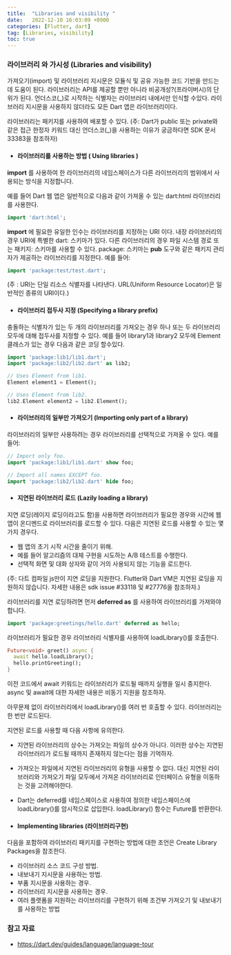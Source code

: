 ```yaml
---
title:  "Libraries and visibility "  
date:   2022-12-10 16:03:09 +0900
categories: [Flutter, dart]
tag: [Libraries, visibility]
toc: true
---
```


### 라이브러리 와 가시성 (Libraries and visibility)

가져오기(import) 및 라이브러리 지시문은 모듈식 및 공유 가능한 코드 기반을 만드는 데 도움이 된다. 라이브러리는 API를 제공할 뿐만 아니라 비공개성?(프라이버시)의 단위가 된다. 언더스코(_)로 시작하는 식별자는 라이브러리 내에서만 인식할 수있다. 라이브러리 지시문을 사용하지 않더라도 모든 Dart 앱은 라이브러리이다.

라이브러리는 패키지를 사용하여 배포할 수 있다.
(주: Dart가 public 또는 private와 같은 접근 한정자 키워드 대신 언더스코(_)을 사용하는 이유가 궁금하다면 SDK 문서 33383을 참조하자)

- #### 라이브러리를 사용하는 방법 ( Using libraries )
__import__ 를 사용하여 한 라이브러리의 네임스페이스가 다른 라이브러리의 범위에서 사용되는 방식을 지정합니다.

예를 들어 Dart 웹 앱은 일반적으로 다음과 같이 가져올 수 있는 dart:html 라이브러리를 사용한다.

``` dart
import 'dart:html';
```

__import__ 에 필요한 유일한 인수는 라이브러리를 지정하는 URI 이다. 내장 라이브러리의 경우 URI에 특별한 dart: 스키마가 있다. 다른 라이브러리의 경우 파일 시스템 경로 또는 패키지: 스키마를 사용할 수 있다. package: 스키마는 __pub__ 도구와 같은 패키지 관리자가 제공하는 라이브러리를 지정한다. 예를 들어:

``` dart
import 'package:test/test.dart';
```
(주 : URI는 단일 리소스 식별자를 나타낸다. URL(Uniform Resource Locator)은 일반적인 종류의 URI이다.)

- #### 라이브러리 접두사 지정 (Specifying a library prefix)

충돌하는 식별자가 있는 두 개의 라이브러리를 가져오는 경우 하나 또는 두 라이브러리 모두에 대해 접두사를 지정할 수 있다. 예를 들어 library1과 library2 모두에 Element 클래스가 있는 경우 다음과 같은 코딩 할수있다.

``` dart
import 'package:lib1/lib1.dart';
import 'package:lib2/lib2.dart' as lib2;

// Uses Element from lib1.
Element element1 = Element();

// Uses Element from lib2.
lib2.Element element2 = lib2.Element();
```

- #### 라이브러리의 일부만 가져오기 (Importing only part of a library)

라이브러리의 일부만 사용하려는 경우 라이브러리를 선택적으로 가져올 수 있다. 예를 들어:

``` dart
// Import only foo.
import 'package:lib1/lib1.dart' show foo;

// Import all names EXCEPT foo.
import 'package:lib2/lib2.dart' hide foo;

```
- #### 지연된 라이브러리 로드 (Lazily loading a library)

지연 로딩(레이지 로딩이라고도 함)을 사용하면 라이브러리가 필요한 경우와 시간에 웹 앱이 온디멘드로 라이브러리를 로드할 수 있다. 다음은 지연된 로드를 사용할 수 있는 몇 가지 경우다.

- 웹 앱의 초기 시작 시간을 줄이기 위해.
- 예를 들어 알고리즘의 대체 구현을 시도하는 A/B 테스트를 수행한다.
- 선택적 화면 및 대화 상자와 같이 거의 사용되지 않는 기능을 로드한다.

(주: 다트 컴파일 js만이 지연 로딩을 지원한다. Flutter와 Dart VM은 지연된 로딩을 지원하지 않습니다. 자세한 내용은 sdk issue #33118 및 #27776을 참조하자.)

라이브러리를 지연 로딩하려면 먼저 __deferred as__ 를 사용하여 라이브러리를 가져와야 합니다.
``` dart
import 'package:greetings/hello.dart' deferred as hello;
```
라이브러리가 필요한 경우 라이브러리 식별자를 사용하여 loadLibrary()를 호출한다.
``` dart
Future<void> greet() async {
  await hello.loadLibrary();
  hello.printGreeting();
}
```

이전 코드에서 await 키워드는 라이브러리가 로드될 때까지 실행을 일시 중지한다.
 async 및 await에 대한 자세한 내용은 비동기 지원을 참조하자.

아무문제 없이 라이브러리에서 loadLibrary()를 여러 번 호출할 수 있다. 라이브러리는 한 번만 로드된다.

지연된 로드를 사용할 때 다음 사항에 유의한다.

- 지연된 라이브러리의 상수는 가져오는 파일의 상수가 아니다. 이러한 상수는 지연된 라이브러리가 로드될 때까지 존재하지 않는다는 점을 기억하자.
- 가져오는 파일에서 지연된 라이브러리의 유형을 사용할 수 없다. 대신 지연된 라이브러리와 가져오기 파일 모두에서 가져온 라이브러리로 인터페이스 유형을 이동하는 것을 고려해야한다.
- Dart는 deferred를 네임스페이스로 사용하여 정의한 네임스페이스에 loadLibrary()를 암시적으로 삽입한다. loadLibrary() 함수는 Future를 반환한다.

- #### Implementing libraries (라이브러리구현)

다음을 포함하여 라이브러리 패키지를 구현하는 방법에 대한 조언은 Create Library Packages을 참조한다.
- 라이브러리 소스 코드 구성 방법.
- 내보내기 지시문을 사용하는 방법.
- 부품 지시문을 사용하는 경우.
- 라이브러리 지시문을 사용하는 경우.
- 여러 플랫폼을 지원하는 라이브러리를 구현하기 위해 조건부 가져오기 및 내보내기를 사용하는 방법


### 참고 자료

- https://dart.dev/guides/language/language-tour 
